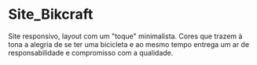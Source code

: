 # Site_Bikcraft
Site responsivo, layout com um "toque" minimalista. Cores que trazem à tona a alegria de se ter uma bicicleta e ao mesmo tempo entrega um ar de responsabilidade e compromisso com a qualidade. 
